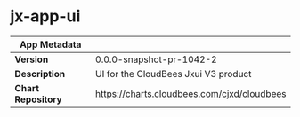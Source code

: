 # jx-app-ui

|App Metadata||
|---|---|
| **Version** | 0.0.0-snapshot-pr-1042-2 |
| **Description** | UI for the CloudBees Jxui V3 product |
| **Chart Repository** | https://charts.cloudbees.com/cjxd/cloudbees |

